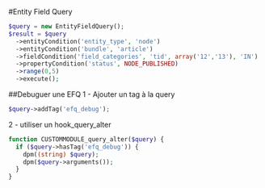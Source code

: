 #Entity Field Query
```php
$query = new EntityFieldQuery();
$result = $query
  ->entityCondition('entity_type', 'node')
  ->entityCondition('bundle', 'article')
  ->fieldCondition('field_categories', 'tid', array('12','13'), 'IN')
  ->propertyCondition('status', NODE_PUBLISHED)
  ->range(0,5)
  ->execute();
```

##Debuguer une EFQ
1 - Ajouter un tag à la query
```php
$query->addTag('efq_debug');
```

2 - utiliser un hook_query_alter
```php
function CUSTOMMODULE_query_alter($query) {
  if ($query->hasTag('efq_debug')) {
    dpm((string) $query);
    dpm($query->arguments());
  }
}
```
